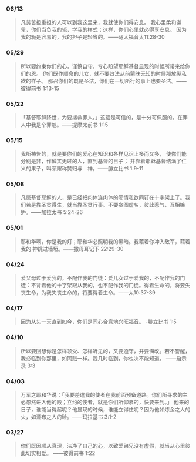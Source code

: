 ### 06/13
>凡劳苦担重担的人可以到我这里来，我就使你们得安息。 我心里柔和谦卑，你们当负我的轭，学我的样式；这样，你们心里就必得享安息。 因为我的轭是容易的，我的担子是轻省的。——‭‭马太福音‬太11:28-30

### 05/29
>所以要约束你们的心，谨慎自守，专心盼望耶稣基督显现的时候所带来给你们的恩。 你们既作顺命的儿女，就不要效法从前蒙昧无知的时候那放纵私欲的样子。 那召你们的既是圣洁，你们在一切所行的事上也要圣洁。——彼得前书‬ ‭1:13-15‬

### 05/22
>「基督耶稣降世，为要拯救罪人。」这话是可信的，是十分可佩服的。在罪人中我是个罪魁。——‭‭提摩太前书‬ ‭1:15‬ 

### 05/15
>我所祷告的，就是要你们的爱心在知识和各样见识上多而又多， 使你们能分别是非，作诚实无过的人，直到基督的日子； 并靠着耶稣基督结满了仁义的果子，叫荣耀称赞归与　神。——‭‭腓立比书‬ ‭1:9-11‬

### 05/08
>凡属基督耶稣的人，是已经把肉体连肉体的邪情私欲同钉在十字架上了。我们若是靠圣灵得生，就当靠圣灵行事。不要贪图虚名，彼此惹气，互相嫉妒。——加拉太书‬ ‭5:24-26‬

### 05/01
>耶和华啊，你是我的灯；耶和华必照明我的黑暗。我藉着你冲入敌军，藉着我的 神跳过墙垣。——撒母耳记下‬ ‭22:29-30‬

### 04/24
>爱父母过于爱我的，不配作我的门徒：爱儿女过于爱我的，不配作我的门徒：不背着他的十字架跟从我的，也不配作我的门徒。得着生命的，将要失丧生命，为我失丧生命的，将要得着生命。——太10:37-39

### 04/17
>因为从头一天直到如今，你们是同心合意地兴旺福音。 -腓立比书‬ ‭1:5‬

### 04/10
>所以要回想你是怎样领受、怎样听见的，又要遵守，并要悔改。若不警醒，我必临到你那里，如同贼一样。我几时临到，你也决不能知道。 ——启示录‬ ‭3:3‬ 

### 04/03
>万军之耶和华说：「我要差遣我的使者在我前面预备道路。你们所寻求的主必忽然进入他的殿；立约的使者，就是你们所仰慕的，快要来到。」 他来的日子，谁能当得起呢？他显现的时候，谁能立得住呢？因为他如炼金之人的火，如漂布之人的硷。——玛拉基书‬ ‭3:1-2‬ 

### 03/27
>你们既因顺从真理，洁净了自己的心，以致爱弟兄没有虚假，就当从心里彼此切实相爱。 ——彼得前书‬ ‭1:22‬ 
